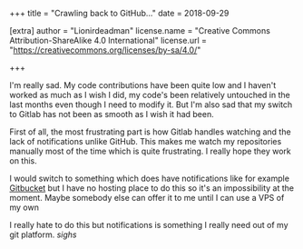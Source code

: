 +++
title = "Crawling back to GitHub..."
date = 2018-09-29

[extra]
author = "Lionirdeadman"
license.name = "Creative Commons Attribution-ShareAlike 4.0 International"
license.url = "https://creativecommons.org/licenses/by-sa/4.0/"

+++

I'm really sad. My code contributions have been quite low and I haven't worked as much as I wish I did, my code's been relatively untouched in the last months even though I need to modify it. But I'm also sad that my switch to Gitlab has not been as smooth as I wish it had been.
<!-- more -->

First of all, the most frustrating part is how Gitlab handles watching and the lack of notifications unlike GitHub. This makes me watch my repositories manually most of the time which is quite frustrating. I really hope they work on this.

I would switch to something which does have notifications like for example [Gitbucket](https://gitbucket.github.io/) but I have no hosting place to do this so it's an impossibility at the moment. Maybe somebody else can offer it to me until I can use a VPS of my own

I really hate to do this but notifications is something I really need out of my git platform. *sighs*
